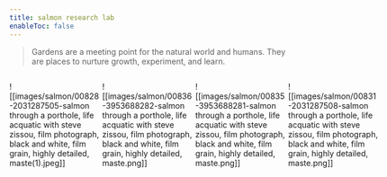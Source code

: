 ```yaml
---
title: salmon research lab
enableToc: false
---
```


> Gardens are a meeting point for the natural world and humans. They are places to nurture growth, experiment, and learn.



<!-- ## Paths
- [notes](/notes) - Doings, beings, musings
- [recipes](/recipes) - Food -->
<div class="gallery" style="width: 100%; margin: 0 auto; display: grid; grid-template-columns: repeat(4, 1fr)">

![[images/salmon/00828-2031287505-salmon through a porthole, life acquatic with steve zissou, film photograph, black and white, film grain, highly detailed, maste(1).jpeg]]

![[images/salmon/00836-3953688282-salmon through a porthole, life acquatic with steve zissou, film photograph, black and white, film grain, highly detailed, maste.png]]

![[images/salmon/00835-3953688281-salmon through a porthole, life acquatic with steve zissou, film photograph, black and white, film grain, highly detailed, maste.png]]

![[images/salmon/00831-2031287508-salmon through a porthole, life acquatic with steve zissou, film photograph, black and white, film grain, highly detailed, maste.png]]
</div>